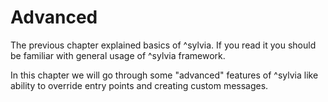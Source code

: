 # Advanced

The previous chapter explained basics of ^sylvia. If you read it you should be familiar
with general usage of ^sylvia framework.

In this chapter we will go through some "advanced" features of ^sylvia like ability
to override entry points and creating custom messages.
